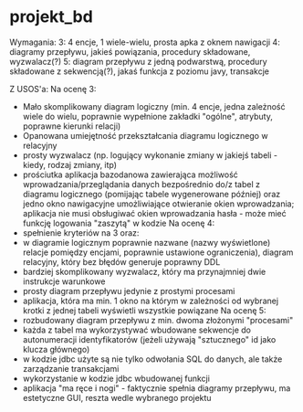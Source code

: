 # projekt_bd
Wymagania:
3: 4 encje, 1 wiele-wielu, prosta apka z oknem nawigacji
4: diagramy przepływu, jakieś powiązania, procedury składowane, wyzwalacz(?)
5: diagram przepływu z jedną podwarstwą, procedury składowane z sekwencją(?), jakaś funkcja z poziomu javy, transakcje


Z USOS'a:
Na ocenę 3:
- Mało skomplikowany diagram logiczny (min. 4 encje, jedna zależność wiele do wielu, poprawnie wypełnione zakładki "ogólne", atrybuty, poprawne kierunki relacji)
- Opanowana umiejętność przekształcania diagramu logicznego w relacyjny
- prosty wyzwalacz (np. logujący wykonanie zmiany w jakiejś tabeli - kiedy, rodzaj zmiany, itp)
- prościutka aplikacja bazodanowa zawierająca możliwość wprowadzania/przeglądania danych bezpośrednio do/z tabel z diagramu logicznego (pomijając tabele wygenerowane później) oraz jedno okno nawigacyjne umożliwiające otwieranie okien wprowadzania; aplikacja nie musi obsługiwać okien wprowadzania hasła - może mieć funkcję logowania "zaszytą" w kodzie
Na ocenę 4:
- spełnienie kryteriów na 3 oraz:
- w diagramie logicznym poprawnie nazwane (nazwy wyświetlone) relacje pomiędzy encjami, poprawnie ustawione ograniczenia), diagram relacyjny, który bez błędów generuje poprawny DDL
- bardziej skomplikowany wyzwalacz, który ma przynajmniej dwie instrukcje warunkowe
- prosty diagram przepływu jedynie z prostymi procesami
- aplikacja, która ma min. 1 okno na którym w zależności od wybranej krotki z jednej tabeli wyświetli wszystkie powiązane
Na ocenę 5:
- rozbudowany diagram przepływu z min. dwoma złożonymi "procesami"
- każda z tabel ma wykorzystywać wbudowane sekwencje do autonumeracji identyfikatorów (jeżeli używają "sztucznego" id jako klucza głównego)
- w kodzie jdbc użyte są nie tylko odwołania SQL do danych, ale także zarządzanie transakcjami
- wykorzystanie w kodzie jdbc wbudowanej funkcji
- aplikacja "ma ręce i nogi" - faktycznie spełnia diagramy przepływu, ma estetyczne GUI, reszta wedle wybranego projektu
